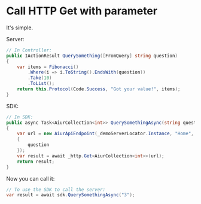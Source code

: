 # Call HTTP Get with parameter

It's simple.

Server:

```csharp
// In Controller:
public IActionResult QuerySomething([FromQuery] string question)
{
    var items = Fibonacci()
        .Where(i => i.ToString().EndsWith(question))
        .Take(10)
        .ToList();
    return this.Protocol(Code.Success, "Got your value!", items);
}
```

SDK:

```csharp
// In SDK:
public async Task<AiurCollection<int>> QuerySomethingAsync(string question)
{
    var url = new AiurApiEndpoint(_demoServerLocator.Instance, "Home", "QuerySomething", new
    {
        question
    });
    var result = await _http.Get<AiurCollection<int>>(url);
    return result;
}
```

Now you can call it:

```csharp
// To use the SDK to call the server:
var result = await sdk.QuerySomethingAsync("3");
```
